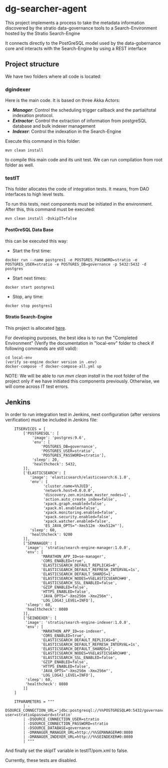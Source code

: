# dg-searcher-agent

This project implements a process to take the metadata information discovered by the stratio data-governance tools to a Search-Environment hosted by the Stratio Search-Engine

It connects directly to the PostGreSQL model used by the data-gobernance core and interacts with the Search-Engine by using a REST interface

## Project structure

We have two folders where all code is located: 

### dgindexer

Here is the main code. It is based on three Akka Actors:
- ***Manager***: Control the scheduling trigger callback and the partial/total indexation protocol.
- ***Extractor***: Control the extraction of information from postgreSQL database and bulk indexer management
- ***Indexer***: Control the indexation in the Search-Engine

Execute this command in this folder:
```
mvn clean install
```
to compile this main code and its unit test. We can run compilation from root folder as well.

### testIT

This folder allocates the code of integration tests. It means, from DAO interfaces to high level tests.

To run this tests, next components must be initiated in the environment. After this, this command must be executed:

```
mvn clean install -DskipIT=false 
```

#### PostGreSQL Data Base

this can be executed this way:
- Start the first time:
```
docker run --name postgres1 -e POSTGRES_PASSWORD=stratio -e POSTGRES_USER=stratio -e POSTGRES_DB=governance -p 5432:5432 -d postgres
```
- Start next times:
```
docker start postgres1
```
- Stop, any time:
```
docker stop postgres1
```

#### Stratio Search-Engine

This project is allocated [here](https://github.com/Stratio/search-engine-core).

For developing purposes, the best idea is to run the "Completed Environment" (Verify the documentation in "local-env" folder to check if following commands are still valid):
```
cd local-env
(verify se-engine docker version in .env)
docker-compose -f docker-compose-all.yml up
```

NOTE: We will be able to run *mvn clean install* in the root folder of the project only if we have initiated this components previously. Otherwise, we will come across IT test errors.

## Jenkins
In order to run integration test in Jenkins, next configuration (after versions verification) must be included in Jenkins file:
```
    ITSERVICES = [
        ['POSTGRESQL': [
            'image': 'postgres:9.6',
            'env': [
                'POSTGRES_DB=governance',
                'POSTGRES_USER=stratio',
                'POSTGRES_PASSWORD=stratio'],
            'sleep': 20,
            'healthcheck': 5432,
        ]],
        ['ELASTICSEARCH': [
           'image': 'elasticsearch/elasticsearch:6.1.0',
           'env': [
                 'cluster.name=%%JUID',
                 'network.host=0.0.0.0',
                 'discovery.zen.minimum_master_nodes=1',
                 'action.auto_create_index=false',
                 'xpack.graph.enabled=false',
                 'xpack.ml.enabled=false',
                 'xpack.monitoring.enabled=false',
                 'xpack.security.enabled=false',
                 'xpack.watcher.enabled=false',
                 'ES_JAVA_OPTS="-Xms512m -Xmx512m"'],
           'sleep': 60,
           'healthcheck': 9200
        ]],
        ['SEMANAGER': [
         'image': 'stratio/search-engine-manager:1.0.0',
         'env': [
                'MARATHON_APP_ID=se-manager',
                'CORS_ENABLED=true',
                'ELASTICSEARCH_DEFAULT_REPLICAS=0',
                'ELASTICSEARCH_DEFAULT_REFRESH_INTERVAL=1s',
                'ELASTICSEARCH_DEFAULT_SHARDS=1',
                'ELASTICSEARCH_NODES=%%ELASTICSEARCH#0',
                'ELASTICSEARCH_SSL_ENABLED=false',
                'GZIP_ENABLED=false',
                'HTTPS_ENABLED=false',
                'JAVA_OPTS="-Xms256m -Xmx256m"',
                'LOG_LOG4J_LEVEL=INFO'],
         'sleep': 60,
         'healthcheck': 8080
        ]],
        ['SEINDEXER': [
         'image': 'stratio/search-engine-indexer:1.0.0',
         'env': [
                'MARATHON_APP_ID=se-indexer',
                'CORS_ENABLED=true',
                'ELASTICSEARCH_DEFAULT_REPLICAS=0',
                'ELASTICSEARCH_DEFAULT_REFRESH_INTERVAL=1s',
                'ELASTICSEARCH_DEFAULT_SHARDS=1',
                'ELASTICSEARCH_NODES=%%ELASTICSEARCH#0',
                'ELASTICSEARCH_SSL_ENABLED=false',
                'GZIP_ENABLED=false',
                'HTTPS_ENABLED=false',
                'JAVA_OPTS="-Xms256m -Xmx256m"',
                'LOG_LOG4J_LEVEL=INFO'],
         'sleep': 60,
         'healthcheck': 8080
        ]]
    ]

    ITPARAMETERS = """
        | -DSOURCE_CONNECTION_URL='jdbc:postgresql://%%POSTGRESQL#0:5432/governance?user=stratio&password=stratio'
        | -DSOURCE_CONNECTION_USER=stratio
        | -DSOURCE_CONNECTION_PASSWORD=stratio
        | -DSOURCE_DATABASE=governance
        | -DMANAGER_MANAGER_URL=http://%%SEMANAGER#0:8080
        | -DMANAGER_INDEXER_URL=http://%%SEINDEXER#0:8080
        | """

```
And finally set the skipIT variable in testIT/pom.xml to false.

Currently, these tests are disabled.